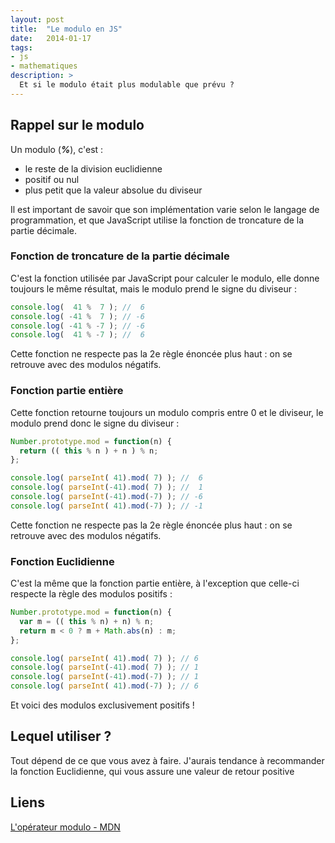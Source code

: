 ```yaml
---
layout: post
title:  "Le modulo en JS"
date:   2014-01-17
tags:
- js
- mathematiques
description: >
  Et si le modulo était plus modulable que prévu ?
---
```


## Rappel sur le modulo

Un modulo (***%***), c'est :

 - le reste de la division euclidienne
 - positif ou nul
 - plus petit que la valeur absolue du diviseur

Il est important de savoir que son implémentation varie selon le langage de programmation, et que JavaScript utilise la fonction de troncature de la partie décimale.

### Fonction de troncature de la partie décimale

C'est la fonction utilisée par JavaScript pour calculer le modulo, elle donne toujours le même résultat, mais le modulo prend le signe du diviseur :

```js
console.log(  41 %  7 ); //  6
console.log( -41 %  7 ); // -6
console.log( -41 % -7 ); // -6
console.log(  41 % -7 ); //  6
```

Cette fonction ne respecte pas la 2e règle énoncée plus haut : on se retrouve avec des modulos négatifs.

### Fonction partie entière

Cette fonction retourne toujours un modulo compris entre 0 et le diviseur, le modulo prend donc le signe du diviseur :

```js
Number.prototype.mod = function(n) {
  return (( this % n ) + n ) % n;
};

console.log( parseInt( 41).mod( 7) ); //  6
console.log( parseInt(-41).mod( 7) ); //  1
console.log( parseInt(-41).mod(-7) ); // -6
console.log( parseInt( 41).mod(-7) ); // -1
```

Cette fonction ne respecte pas la 2e règle énoncée plus haut : on se retrouve avec des modulos négatifs.

### Fonction Euclidienne

C'est la même que la fonction partie entière, à l'exception que celle-ci respecte la règle des modulos positifs :

```js
Number.prototype.mod = function(n) {
  var m = (( this % n) + n) % n;
  return m < 0 ? m + Math.abs(n) : m;
};

console.log( parseInt( 41).mod( 7) ); // 6
console.log( parseInt(-41).mod( 7) ); // 1
console.log( parseInt(-41).mod(-7) ); // 1
console.log( parseInt( 41).mod(-7) ); // 6
```

Et voici des modulos exclusivement positifs !

## Lequel utiliser ?

Tout dépend de ce que vous avez à faire. J'aurais tendance à recommander la fonction Euclidienne, qui vous assure une valeur de retour positive


## Liens
[L'opérateur modulo - MDN](https://developer.mozilla.org/en-US/docs/Web/JavaScript/Reference/Operators/Arithmetic_Operators#.25_.28Modulus.29)
